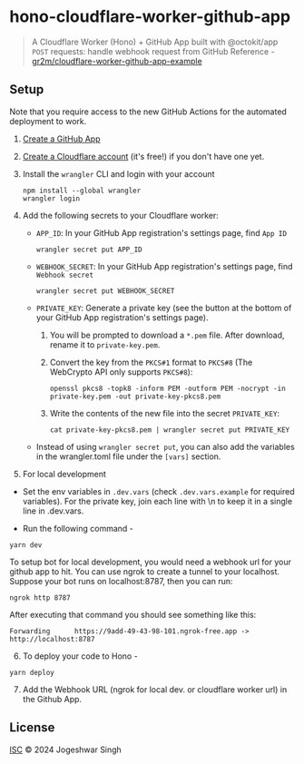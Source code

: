 # hono-cloudflare-worker-github-app

> A Cloudflare Worker (Hono) + GitHub App built with @octokit/app
> `POST` requests: handle webhook request from GitHub
> Reference - [gr2m/cloudflare-worker-github-app-example](https://github.com/gr2m/cloudflare-worker-github-app-example)

## Setup

Note that you require access to the new GitHub Actions for the automated deployment to work.

1. [Create a GitHub App](https://developer.github.com/apps/building-github-apps/creating-a-github-app/)
2. [Create a Cloudflare account](https://dash.cloudflare.com/) (it's free!) if you don't have one yet.
3. Install the `wrangler` CLI and login with your account

   ```
   npm install --global wrangler
   wrangler login
   ```

4. Add the following secrets to your Cloudflare worker:

   - `APP_ID`: In your GitHub App registration's settings page, find `App ID`

     ```
     wrangler secret put APP_ID
     ```

   - `WEBHOOK_SECRET`: In your GitHub App registration's settings page, find `Webhook secret`

     ```
     wrangler secret put WEBHOOK_SECRET
     ```

   - `PRIVATE_KEY`: Generate a private key (see the button at the bottom of your GitHub App registration's settings page).

     1. You will be prompted to download a `*.pem` file. After download, rename it to `private-key.pem`.
     2. Convert the key from the `PKCS#1` format to `PKCS#8` (The WebCrypto API only supports `PKCS#8`):

        ```
        openssl pkcs8 -topk8 -inform PEM -outform PEM -nocrypt -in private-key.pem -out private-key-pkcs8.pem
        ```

     3. Write the contents of the new file into the secret `PRIVATE_KEY`:

        ```
        cat private-key-pkcs8.pem | wrangler secret put PRIVATE_KEY
        ```

   - Instead of using `wrangler secret put`, you can also add the variables in the wrangler.toml file under the `[vars]` section.

5. For local development 

- Set the env variables in `.dev.vars` (check `.dev.vars.example` for required variables). For the private key, join each line with \n to keep it in a single line in .dev.vars.

- Run the following command -
```
yarn dev
```

To setup bot for local development, you would need a webhook url for your github app to hit.
You can use ngrok to create a tunnel to your localhost. Suppose your bot runs on localhost:8787, then you can run:

```
ngrok http 8787
```

After executing that command you should see something like this:

    Forwarding      https://9add-49-43-98-101.ngrok-free.app -> http://localhost:8787

6. To deploy your code to Hono -

```
yarn deploy
```

7. Add the Webhook URL (ngrok for local dev. or cloudflare worker url) in the Github App.

## License

[ISC](LICENSE) © 2024 Jogeshwar Singh
